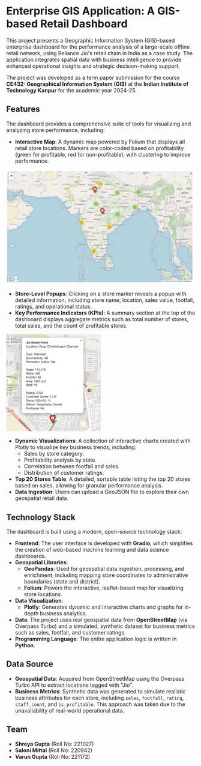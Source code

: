 # Enterprise GIS Application: A GIS-based Retail Dashboard

This project presents a Geographic Information System (GIS)-based enterprise dashboard for the performance analysis of a large-scale offline retail network, using Reliance Jio's retail chain in India as a case study. The application integrates spatial data with business intelligence to provide enhanced operational insights and strategic decision-making support.

The project was developed as a term paper submission for the course **CE432: Geographical Information System (GIS)** at the **Indian Institute of Technology Kanpur** for the academic year 2024-25.

## Features

The dashboard provides a comprehensive suite of tools for visualizing and analyzing store performance, including:

* **Interactive Map**: A dynamic map powered by Folium that displays all retail store locations. Markers are color-coded based on profitability (green for profitable, red for non-profitable), with clustering to improve performance.

![Dashboard Interface](image/one.png) 

* **Store-Level Popups**: Clicking on a store marker reveals a popup with detailed information, including store name, location, sales value, footfall, ratings, and operational status.
* **Key Performance Indicators (KPIs)**: A summary section at the top of the dashboard displays aggregate metrics such as total number of stores, total sales, and the count of profitable stores.

<img src="./image/KPI.png" alt="KPI Visualization" width="50%">

* **Dynamic Visualizations**: A collection of interactive charts created with Plotly to visualize key business trends, including:
    * Sales by store category.
    * Profitability analysis by state.
    * Correlation between footfall and sales.
    * Distribution of customer ratings.
* **Top 20 Stores Table**: A detailed, sortable table listing the top 20 stores based on sales, allowing for granular performance analysis.
* **Data Ingestion**: Users can upload a GeoJSON file to explore their own geospatial retail data.

## Technology Stack

The dashboard is built using a modern, open-source technology stack:

* **Frontend**: The user interface is developed with **Gradio**, which simplifies the creation of web-based machine learning and data science dashboards.
* **Geospatial Libraries**:
    * **GeoPandas**: Used for geospatial data ingestion, processing, and enrichment, including mapping store coordinates to administrative boundaries (state and district).
    * **Folium**: Powers the interactive, leaflet-based map for visualizing store locations.
* **Data Visualization**:
    * **Plotly**: Generates dynamic and interactive charts and graphs for in-depth business analytics.
* **Data**: The project uses real geospatial data from **OpenStreetMap** (via Overpass Turbo) and a simulated, synthetic dataset for business metrics such as sales, footfall, and customer ratings.
* **Programming Language**: The entire application logic is written in **Python**.

## Data Source

* **Geospatial Data**: Acquired from OpenStreetMap using the Overpass Turbo API to extract locations tagged with "Jio".
* **Business Metrics**: Synthetic data was generated to simulate realistic business attributes for each store, including `sales`, `footfall`, `rating`, `staff_count`, and `is_profitable`. This approach was taken due to the unavailability of real-world operational data.

## Team

* **Shreya Gupta** (Roll No: 221027)
* **Saloni Mittal** (Roll No: 220942)
* **Varun Gupta** (Roll No: 221172)
